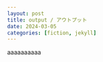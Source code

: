 ```yaml
---
layout: post
title: output / アウトプット
date: 2024-03-05
categories: [fiction, jekyll]
---
```


aaaaaaaaaa

